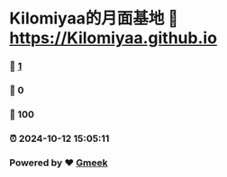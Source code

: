 # Kilomiyaa的月面基地 :link: https://Kilomiyaa.github.io 
### :page_facing_up: [1](https://Kilomiyaa.github.io/tag.html) 
### :speech_balloon: 0 
### :hibiscus: 100 
### :alarm_clock: 2024-10-12 15:05:11 
### Powered by :heart: [Gmeek](https://github.com/Meekdai/Gmeek)
